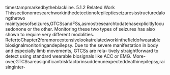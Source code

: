 timestampmarkedbytheblackline.
5.1.2 Related Work
Thissectiononresearchworkinthedetectionofepilepticseizuresisstructuredalongthetwo
maintypesofseizures,GTCSsandFSs,asmostresearchtodatehasexplicitlyfocusedonone
or the other. Monitoring these two types of seizures has also shown to require very different
modalities. RefertoChapter2foramoreextensivelookatrelatedworkinthefieldofwearable
biosignalmonitoringandepilepsy.
Due to the severe manifestation in body and especially limb movements, GTCSs are rela-
tively straightforward to detect using standard wearable biosignals like ACC or EMG. More-
over,GTCSsareasignificantriskfactorinsuddenunexpecteddeathinepilepsy,raisinginter-